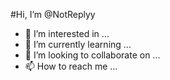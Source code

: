 #Hi, I’m @NotReplyy
- 👀 I’m interested in ...
- 🌱 I’m currently learning ...
- 💞️ I’m looking to collaborate on ...
- 📫 How to reach me ...

<!---
NotReplyy/NotReplyy is a ✨ special ✨ repository because its `README.md` (this file) appears on your GitHub profile.
You can click the Preview link to take a look at your changes.
--->
